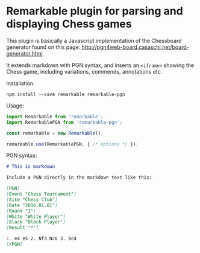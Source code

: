 # Remarkable plugin for parsing and displaying Chess games

This plugin is basically a Javascript implementation of the Chessboard
generator found on this page:
http://pgn4web-board.casaschi.net/board-generator.html

It extends markdown with PGN syntax, and inserts an `<iframe>` showing the
Chess game, including variations, commends, annotations etc.

Installation:

```
npm install --save remarkable remarkable-pgn
```

Usage:

```javascript
import Remarkable from 'remarkable';
import RemarkablePGN from 'remarkable-pgn';

const remarkable = new Remarkable();

remarkable.use(RemarkablePGN, { /* options */ });
```

PGN syntax:

```markdown
# This is markdown

Include a PGN directly in the markdown text like this:

[PGN]
[Event "Chess Tournament"]
[Site "Chess Club"]
[Date "2016.01.01"]
[Round "1"]
[White "White Player"]
[Black "Black Player"]
[Result "*"]

1. e4 e5 2. Nf3 Nc6 3. Bc4 
[/PGN]
```

